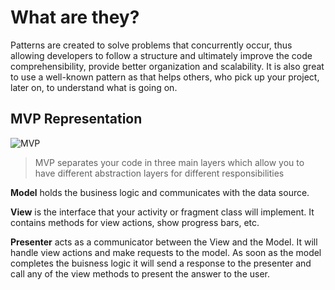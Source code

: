 # What are they?
Patterns are created to solve problems that concurrently occur, thus allowing developers to follow a structure and ultimately improve the code comprehensibility, provide better organization and scalability. It is also great to use a well-known pattern as that helps others, who pick up your project, later on, to understand what is going on.

## MVP Representation
![MVP](https://cdn.journaldev.com/wp-content/uploads/2017/08/android-mvp-flow.png)

> MVP separates your code in three main layers which allow you to have different abstraction layers for different responsibilities


**Model** holds the business logic and communicates with the data source.


**View** is the interface that your activity or fragment class will implement. It contains methods for view actions, show progress bars, etc.


**Presenter** acts as a communicator between the View and the Model. It will handle view actions and make requests to the model. As soon as the model completes the buisness logic it will send a response to the presenter and call any of the view methods to present the answer to the user.
